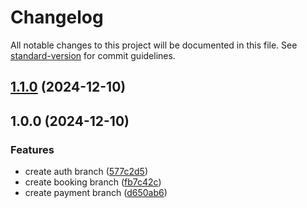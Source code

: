 # Changelog

All notable changes to this project will be documented in this file. See [standard-version](https://github.com/conventional-changelog/standard-version) for commit guidelines.

## [1.1.0](https://github.com/Yuv2712/git-flow/compare/v1.0.0...v1.1.0) (2024-12-10)

## 1.0.0 (2024-12-10)


### Features

* create auth branch ([577c2d5](https://github.com/Yuv2712/git-flow/commit/577c2d51b04071d5c75db60e6b352b7fe45414ed))
* create booking branch ([fb7c42c](https://github.com/Yuv2712/git-flow/commit/fb7c42c06e25341964f68cdb9a2bdfd0c5a6aef7))
* create payment branch ([d650ab6](https://github.com/Yuv2712/git-flow/commit/d650ab645a919dfb2d2fdacdcfad0352b4d62023))
